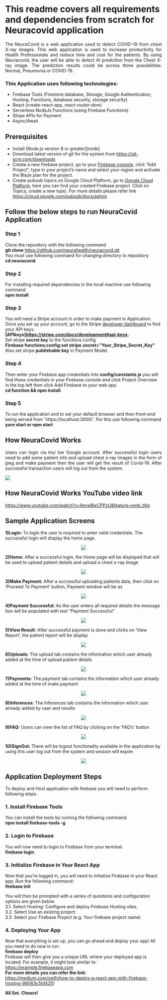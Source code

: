 # This readme covers all requirements and dependencies from scratch for Neuracovid application
<p align="justify">The NeuraCovid is a web application used to detect COVID-19 from chest X-ray images. This web application is used to increase productivity for Health Professionals and reduce time and cost for the patients. By using Neuracovid, the user will be able to detect AI prediction from the Chest X-ray image. The prediction results could be across three possibilities: Normal, Pneumonia or COVID-19.</p>

### This Application uses following technologies:

* Firebase Tools (Firestore database, Storage, Google Authentication, Hosting, Functions, database security, storage security)
* React (create-react-app, react-router-dom)
* Serverless NodeJs Functions (using Firebase Functions)
* Stripe APIs for Payment
* Async/Await 

## Prerequisites 

* Install [Node.js version 8 or greater][node] 
*	Download latest version of git for the system from https://git-scm.com/downloads 
*	Create a new firebase project, go to your  [Firebase console](https://console.firebase.google.com), click “Add Project”, type in your project’s name and select your region and activate the Blaze plan for the project. 
* Create pubsub topics on Google Cloud Platform, go to [Google Cloud Platform](https://console.cloud.google.com), here you can find your created Firebase project. Click on Topics, create a new topic. For more details please refer link https://cloud.google.com/pubsub/docs/admin




## Follow the below steps to run NeuraCovid Application
### Step 1 
Clone the repository with the following command \
**git clone** https://github.com/neurahealth/neuracovid.git \
You must use following command for changing directory to repository \
**cd neuracovid** 
### Step 2
For installing required dependencies in the local machine use following command \
**npm install** 
### Step 3
You will need a Stripe account in order to make payment in Application. Once you set up your account, go to the Stripe [developer dashboard](https://dashboard.stripe.com/dashboard) to find your API keys.\
**[APIkeys]https://stripe.com/docs/development#api-keys.** \
Set stripe **secret key** to the functions config \
**Firebase functions:config:set stripe.secret="Your_Stripe_Secret_Key"**\
Also set stripe **publishable key**  in Payment Model.
### Step 4
 Then enter your Firebase app credentials into **config/constants.js** you will find these credentials in your Firebase console and click Project Overview in the top left then click Add Firebase to your web app.\
 **cd function && npm install** 

### Step 5
To run the application and to set your default browser and then front-end being served from `https://localhost:3000/'. For this use following command \
**yarn start or npm start**
 
## How NeuraCovid Works
<p align="justify">Users can login via his/ her Google account. After successful login users need to add some patient info and upload chest x-ray images in the form of jpeg and make payment then the user will get the result of Covid-19. After successful transaction users will log out from the system.</p>

<img src="Workflow.png">
 
## How NeuraCovid Works YouTube video link 
https://www.youtube.com/watch?v=9erwBwCPPzU&feature=emb_title

## Sample Application Screens
**1)Login:** To login the user is required to enter valid credentials. The successful login will display the home page.
<p align="center"><img src="src/assets/images/login.png"></p>

**2)Home:** After a successful login, the Home page will be displayed that will be used to upload patient details and upload a chest x-ray image
<p align="center"><img src="src/assets/images/patientDetails.png"></p>

**3)Make Payment:** After a successful uploading patients data, then click on  ‘Proceed To Payment’ button, Payment window will be as 
<p align="center"><img src="src/assets/images/makePyament.png"></p>

**4)Payment Successful:** As the user enters all required details the message box will be populated with text “Payment Successful”
<p align="center"><img src="src/assets/images/PaymentSuccess.png"></p>

**5)View Result:** After successful payment is done and clicks on ‘View Report’, the patient report will be display
<p align="center"><img src="src/assets/images/results.png"></p>

**6)Uploads:** The upload tab contains the information which user already  added at the time of upload patient details
<p align="center"><img src="src/assets/images/uploadList.png"></p>


**7)Payments:** The payment tab contains the information which user already added at the time of make payment
<p align="center"><img src="src/assets/images/paymentList.png"></p>


**8)Inferences:** The Inferences tab contains the information which user already added by user and results
<p align="center"><img src="src/assets/images/inference.png"></p>


**9)FAQ:** Users can view the list of FAQ by clicking on the ‘FAQ’s’ button
<p align="center"><img src="src/assets/images/faq.png"></p>


**10)SignOut:** There will be logout functionality available in the application by using this user log out from the system and session    will expire
<p align="center"><img src="src/assets/images/signOut.png"></p>


## Application Deployment Steps

To deploy and Host application with firebase you will need to perform following steps.

### 1. Install Firebase Tools 
You can install the tools by running the following command: \
**npm install firebase-tools -g** 

### 2. Login to Firebase 
You will now need to login to Firebase from your terminal. \
**firebase login**

### 3. Initialize Firebase in Your React App
Now that you’re logged in, you will need to initialize Firebase in your React app. Run the following command:\
**firebase init**

You will then be prompted with a series of questions and configuration options are given below\
3.1. Select Hosting: Configure and deploy Firebase Hosting sites.\
3.2. Select Use an existing project\
3.3. Select your Firebase Project (e.g. Your firebase project name)

### 4. Deploying Your App
Now that everything is set up, you can go ahead and deploy your app! All you need to do now is run:\
**firebase deploy**\
Firebase will then give you a unique URL where your deployed app is located. For example, it might look similar to:\
https://example.firebaseapp.com \
**For more details you can refer the link:**\
https://medium.com/swlh/how-to-deploy-a-react-app-with-firebase-hosting-98063c5bf425)
 
**All Set. Cheers!**

